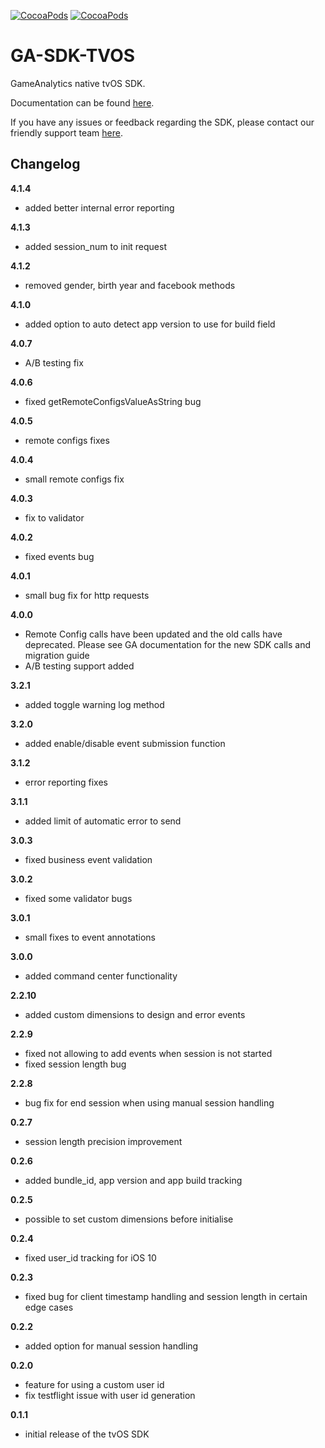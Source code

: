 [![CocoaPods](https://img.shields.io/cocoapods/v/GA-SDK-TVOS.svg)](https://cocoapods.org/pods/GA-SDK-TVOS)
[![CocoaPods](https://img.shields.io/cocoapods/dt/GA-SDK-TVOS.svg?label=pod%20downloads)](https://cocoapods.org/pods/GA-SDK-TVOS)


GA-SDK-TVOS
==========

GameAnalytics native tvOS SDK.

<!--
>:warning:  
> The tvOS SDK is currently in BETA.  
> The final version will be 1.0.0.
-->

Documentation can be found [here](https://gameanalytics.com/docs/tvos-sdk).

If you have any issues or feedback regarding the SDK, please contact our friendly support team [here](https://gameanalytics.com/contact).

Changelog
---------
<!--(CHANGELOG_TOP)-->
**4.1.4**
* added better internal error reporting

**4.1.3**
* added session_num to init request

**4.1.2**
* removed gender, birth year and facebook methods

**4.1.0**
* added option to auto detect app version to use for build field

**4.0.7**
* A/B testing fix

**4.0.6**
* fixed getRemoteConfigsValueAsString bug

**4.0.5**
* remote configs fixes

**4.0.4**
* small remote configs fix

**4.0.3**
* fix to validator

**4.0.2**
* fixed events bug

**4.0.1**
* small bug fix for http requests

**4.0.0**
* Remote Config calls have been updated and the old calls have deprecated. Please see GA documentation for the new SDK calls and migration guide
* A/B testing support added

**3.2.1**
* added toggle warning log method

**3.2.0**
* added enable/disable event submission function

**3.1.2**
* error reporting fixes

**3.1.1**
* added limit of automatic error to send

**3.0.3**
* fixed business event validation

**3.0.2**
* fixed some validator bugs

**3.0.1**
* small fixes to event annotations

**3.0.0**
* added command center functionality

**2.2.10**
* added custom dimensions to design and error events

**2.2.9**
* fixed not allowing to add events when session is not started
* fixed session length bug

**2.2.8**
* bug fix for end session when using manual session handling

**0.2.7**
* session length precision improvement

**0.2.6**
* added bundle_id, app version and app build tracking

**0.2.5**
* possible to set custom dimensions before initialise

**0.2.4**
* fixed user_id tracking for iOS 10

**0.2.3**
* fixed bug for client timestamp handling and session length in certain edge cases

**0.2.2**
* added option for manual session handling

**0.2.0**
* feature for using a custom user id
* fix testflight issue with user id generation

**0.1.1**
* initial release of the tvOS SDK
